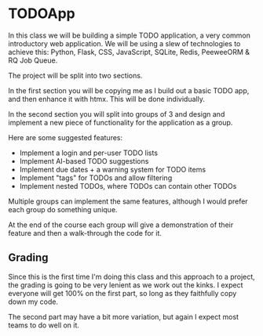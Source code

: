 # TODOApp

In this class we will be building a simple TODO application, a very common introductory web application.  We will
be using a slew of technologies to achieve this: Python, Flask, CSS, JavaScript, SQLite, Redis, PeeweeORM & RQ Job
Queue.

The project will be split into two sections.

In the first section you will be copying me as I build out a basic TODO app, and then enhance it with htmx.  This will
be done individually.

In the second section you will split into groups of 3 and design and implement a new piece of functionality for the
application as a group.  

Here are some suggested features:

* Implement a login and per-user TODO lists
* Implement AI-based TODO suggestions
* Implement due dates + a warning system for TODO items
* Implement "tags" for TODOs and allow filtering
* Implement nested TODOs, where TODOs can contain other TODOs

Multiple groups can implement the same features, although I would prefer each group do something unique.

At the end of the course each group will give a demonstration of their feature and then a walk-through the code for it.

## Grading

Since this is the first time I'm doing this class and this approach to a project, the grading is going to be very
lenient as we work out the kinks.  I expect everyone will get 100% on the first part, so long as they faithfully copy
down my code.

The second part may have a bit more variation, but again I expect most teams to do well on it.